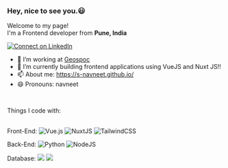 ### Hey, nice to see you.😃
<!--
**s-navneet/s-navneet** is a ✨ _special_ ✨ repository because its `README.md` (this file) appears on your GitHub profile.
Here are some ideas to get you started:
-->
<p>Welcome to my page! </br> I'm a Frontend developer from <b>Pune, India</b> </p>

[![Connect on LinkedIn](https://img.shields.io/badge/--linkedin?label=LinkedIn&logo=LinkedIn&style=social)](https://www.linkedin.com/in/navneet-singh-564a90144/)

- :office: I’m working at <a href="https://geospoc.com/">Geospoc</a>
- 🌱 I’m currently building frontend applications using VueJS and Nuxt JS!!
- 📫 About me: https://s-navneet.github.io/
- 😄 Pronouns: navneet

</br>
<p>
Things I code with:</br></br>

Front-End:
<img alt="Vue.js" src="https://img.shields.io/badge/vuejs%20-%2335495e.svg?&style=for-the-badge&logo=vue.js&logoColor=%234FC08D"/>
<img alt="NuxtJS" src="https://img.shields.io/badge/NuxtJS%20-black.svg?&style=for-the-badge&logo=NuxtJS&logoColor=white"/>
<img alt="TailwindCSS" src="https://img.shields.io/badge/tailwindcss%20-%2338B2AC.svg?&style=for-the-badge&logo=tailwind-css&logoColor=white"/>

Back-End: 
<img alt="Python" src="https://img.shields.io/badge/python%20-%2314354C.svg?&style=for-the-badge&logo=python&logoColor=white"/>
<img alt="NodeJS" src="https://img.shields.io/badge/nodejs%20-%2343853D.svg?&style=for-the-badge&logo=nodejs&logoColor=white" />
</br>

Database:
<img src="https://img.shields.io/badge/postgres-%23316192.svg?&style=for-the-badge&logo=postgresql&logoColor=white" />
<img src="https://img.shields.io/badge/mysql-%2300f.svg?&style=for-the-badge&logo=mysql&logoColor=white" />


</br>
</p>
